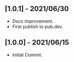 ## [1.0.1] - 2021/06/30

* Docs improvement.
* First publish to pub.dev.

## [1.0.0] - 2021/06/15

* Initial Commit.
